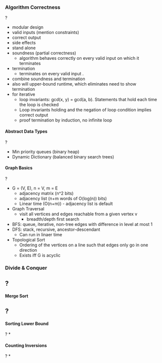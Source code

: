 ### Algorithm Correctness
?
- modular design
- valid inputs (mention constraints)
- correct output
- side effects
- stand alone
- soundness (partial correctness)
	- algorithm behaves correctly on every valid input on which it terminates
- termination
	- terminates on every valid input
.
- combine soundness and termination
- also will upper-bound runtime, which eliminates need to show termination
- for iterative
	- loop invariants: gcd(x, y) = gcd(a, b). Statements that hold each time the loop is checked
	- Loop invariants holding and the negation of loop condition implies correct output
	- proof termination by induction, no infinite loop


#### Abstract Data Types
?
- Min priority queues (binary heap)
- Dynamic Dictionary (balanced binary search trees)

#### Graph Basics
? 
- G = (V, E), n = V, m = E 
	- adjacency matrix (n^2 bits)
	- adjacency list (n+m words of O(log(n)) bits)
	- Linear time (O(n+m)) - adjacency list is default
- Graph Traversal
	- visit all vertices and edges reachable from a given vertex v
		- breadth/depth first search
- BFS: queue, iterative,  non-tree edges with difference in level at most 1
- DFS: stack, recursive, ancestor-descendant
	- Can run in linaer time
- Topological Sort
	- Ordering of the vertices on a line such that edges only go in one direction
	- Exists iff G is acyclic

### Divide & Conquer
?
- 

#### Merge Sort
?
- 

#### Sorting Lower Bound
?
* 

#### Counting Inversions
?
* 
